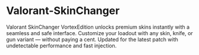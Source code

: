 # Valorant-SkinChanger
Valorant SkinChanger VortexEdition unlocks premium skins instantly with a seamless and safe interface. Customize your loadout with any skin, knife, or gun variant — without paying a cent. Updated for the latest patch with undetectable performance and fast injection.
